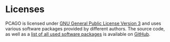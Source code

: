 # Licenses

PCAGO is licensed under [GNU General Public License Version 3](https://github.com/rumangerst/pcago-unified/blob/master/src/LICENSE)
and uses various software packages provided by different authors. The source code,
as well as a [list of all used software packages](https://github.com/rumangerst/pcago-unified/blob/master/src/README.md) is available on [GitHub](https://github.com/rumangerst/pcago-unified).
